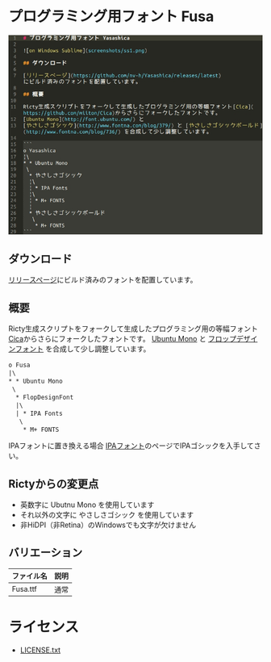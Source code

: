 # プログラミング用フォント Fusa

![on Windows Sublime](screenshots/ss1.png)

## ダウンロード

[リリースページ](https://github.com/nv-h/Yasashica/releases/latest)にビルド済みのフォントを配置しています。

## 概要

Ricty生成スクリプトをフォークして生成したプログラミング用の等幅フォント[Cica](https://github.com/miiton/Cica)からさらにフォークしたフォントです。
[Ubuntu Mono](http://font.ubuntu.com/) と
[フロップデザインフォント](https://www.flopdesign.com/freefont/flopdesignfont.html) を合成して少し調整しています。

```
o Fusa
|\
* * Ubuntu Mono
 \
  * FlopDesignFont
  |\
  | * IPA Fonts
   \
    * M+ FONTS
```

IPAフォントに置き換える場合 [IPAフォント](http://ossipedia.ipa.go.jp/ipafont/index.html)のページでIPAゴシックを入手してさい。

## Rictyからの変更点

* 英数字に Ubutnu Mono を使用しています
* それ以外の文字に やさしさゴシック を使用しています
* 非HiDPI（非Retina）のWindowsでも文字が欠けません


## バリエーション

| ファイル名                  | 説明     |
| ----                        | ----     |
| Fusa.ttf                    | 通常     |


# ライセンス

* [LICENSE.txt](LICENSE.txt)
